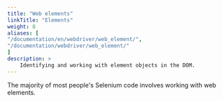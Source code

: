 ```yaml
---
title: "Web elements"
linkTitle: "Elements"
weight: 8
aliases: [
"/documentation/en/webdriver/web_element/",
"/documentation/webdriver/web_element/"
]
description: >
    Identifying and working with element objects in the DOM.
---
```


The majority of most people's Selenium code involves working with web elements.
